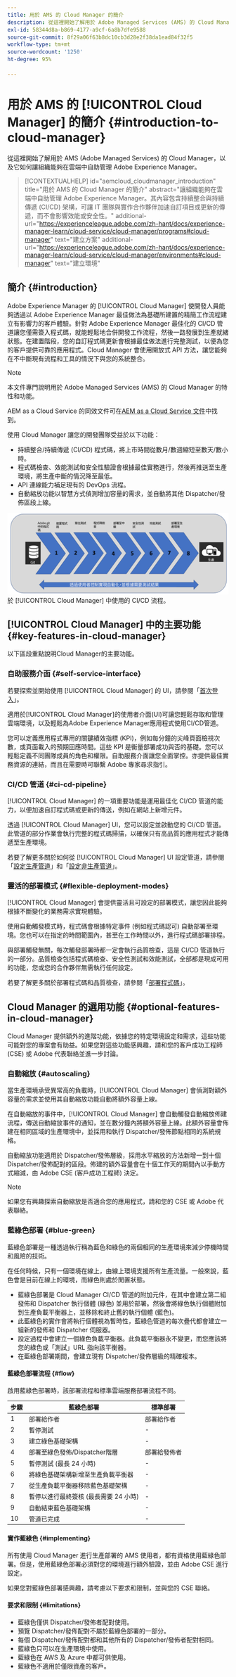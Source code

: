 ```yaml
---
title: 用於 AMS 的 Cloud Manager 的簡介
description: 從這裡開始了解用於 Adobe​ Managed Services (AMS) 的 Cloud Manager 以及它如何讓組織能夠在雲端中自助管理 Adobe​ Experience Manager。
exl-id: 58344d8a-b869-4177-a9cf-6a8b7dfe9588
source-git-commit: 8f29a06f63b8dc10cb3d28e2f38da1ead84f32f5
workflow-type: tm+mt
source-wordcount: '1250'
ht-degree: 95%

---
```



# 用於 AMS 的 [!UICONTROL Cloud Manager] 的簡介 {#introduction-to-cloud-manager}

從這裡開始了解用於 AMS (Adobe Managed Services) 的 Cloud Manager，以及它如何讓組織能夠在雲端中自助管理 Adobe Experience Manager。

>[!CONTEXTUALHELP]
>id="aemcloud_cloudmanager_introduction"
>title="用於 AMS 的 Cloud Manager 的簡介"
>abstract="讓組織能夠在雲端中自助管理 Adobe Experience Manager。其內容包含持續整合與持續傳遞 (CI/CD) 架構，可讓 IT 團隊與實作合作夥伴加速自訂項目或更新的傳遞，而不會影響效能或安全性。"
>additional-url="https://experienceleague.adobe.com/zh-hant/docs/experience-manager-learn/cloud-service/cloud-manager/programs#cloud-manager" text="建立方案"
>additional-url="https://experienceleague.adobe.com/zh-hant/docs/experience-manager-learn/cloud-service/cloud-manager/environments#cloud-manager" text="建立環境"

## 簡介 {#introduction}

Adobe Experience Manager 的 [!UICONTROL Cloud Manager] 使開發人員能夠透過以 Adob&#x200B;&#x200B;e Experience Manager 最佳做法為基礎所建置的精簡工作流程建立有影響力的客戶體驗。針對 Adobe Experience Manager 最佳化的 CI/CD 管道讓您僅需簽入程式碼，就能輕鬆地合併開發工作流程，然後一路發展到生產就緒狀態。在建置階段，您的自訂程式碼更新會根據最佳做法進行完整測試，以便為您的客戶提供可靠的應用程式。Cloud Manager 會使用開放式 API 方法，讓您能夠在不中斷現有流程和工具的情況下與您的系統整合。

>[!NOTE]
>
>本文件專門說明用於 Adob&#x200B;&#x200B;e Managed Services (AMS) 的 Cloud Manager 的特性和功能。
>
>AEM as a Cloud Service 的同效文件可在[AEM as a Cloud Service 文件](https://experienceleague.adobe.com/zh-hant/docs/experience-manager-cloud-service/content/implementing/home)中找到。

使用 Cloud Manager 讓您的開發團隊受益於以下功能：

* 持續整合/持續傳遞 (CI/CD) 程式碼，將上市時間從數月/數週縮短至數天/數小時。
* 程式碼檢查、效能測試和安全性驗證會根據最佳實務進行，然後再推送至生產環境，將生產中斷的情況降至最低。
* API 連線能力補足現有的 DevOps 流程。
* 自動縮放功能以智慧方式偵測增加容量的需求，並自動將其他 Dispatcher/發佈區段上線。

![CI/CD 流程](/help/assets/screen_shot_2018-05-12at73843pm.png)於 [!UICONTROL Cloud Manager] 中使用的 CI/CD 流程。

## [!UICONTROL Cloud Manager] 中的主要功能 {#key-features-in-cloud-manager}

以下區段重點說明Cloud Manager的主要功能。

### 自助服務介面 {#self-service-interface}

若要探索並開始使用 [!UICONTROL Cloud Manager] 的 UI，請參閱「[首次登入](/help/getting-started/first-time-login.md)」。

適用於[!UICONTROL Cloud Manager]的使用者介面(UI)可讓您輕鬆存取和管理雲端環境，以及輕鬆為Adobe Experience Manager應用程式使用CI/CD管道。

您可以定義應用程式專用的關鍵績效指標 (KPI)，例如每分鐘的尖峰頁面檢視次數，或頁面載入的預期回應時間。這些 KPI 是衡量部署成功與否的基礎。您可以輕鬆定義不同團隊成員的角色和權限。自助服務介面讓您全面掌控。亦提供最佳實務資源的連結，而且在需要時可聯繫 Adobe 專家尋求指引。

### CI/CD 管道 {#ci-cd-pipeline}

[!UICONTROL Cloud Manager] 的一項重要功能是運用最佳化 CI/CD 管道的能力，以便加速自訂程式碼或更新的傳送，例如在網站上新增元件。

透過 [!UICONTROL Cloud Manager] UI，您可以設定並啟動您的 CI/CD 管道。此管道的部分作業會執行完整的程式碼掃描，以確保只有高品質的應用程式才能傳遞至生產環境。

若要了解更多關於如何從 [!UICONTROL Cloud Manager]  UI 設定管道，請參閱「[設定生產管道](/help/using/production-pipelines.md)」和「[設定非生產管道](/help/using/non-production-pipelines.md)」。

### 靈活的部署模式 {#flexible-deployment-modes}

[!UICONTROL Cloud Manager] 會提供靈活且可設定的部署模式，讓您因此能夠根據不斷變化的業務需求實現體驗。

使用自動觸發模式時，程式碼會根據特定事件 (例如程式碼認可) 自動部署至環境。您也可以在指定的時間範圍內，甚至在工作時間以外，進行程式碼部署排程。

與部署觸發無關，每次觸發部署時都一定會執行品質檢查，這是 CI/CD 管道執行的一部分。品質檢查包括程式碼檢查、安全性測試和效能測試，全部都是現成可用的功能，您或您的合作夥伴無需執行任何設定。

若要了解更多關於部署程式碼和品質檢查，請參閱「[部署程式碼](/help/using/code-deployment.md)」。

## Cloud Manager 的選用功能 {#optional-features-in-cloud-manager}

Cloud Manager 提供額外的進階功能，依據您的特定環境設定和需求，這些功能可能對您的專案會有助益。如果您對這些功能感興趣，請和您的客戶成功工程師 (CSE) 或 Adobe 代表聯絡並進一步討論。

### 自動縮放 {#autoscaling}

當生產環境承受異常高的負載時，[!UICONTROL Cloud Manager] 會偵測對額外容量的需求並使用其自動縮放功能自動將額外容量上線。

在自動縮放的事件中，[!UICONTROL Cloud Manager] 會自動觸發自動縮放佈建流程，傳送自動縮放事件的通知，並在數分鐘內將額外容量上線。此額外容量會佈建在相同區域的生產環境中，並採用和執行 Dispatcher/發佈節點相同的系統規格。

自動縮放功能適用於 Dispatcher/發佈層級，採用水平縮放的方法新增一到十個 Dispatcher/發佈配對的區段。佈建的額外容量會在十個工作天的期間內以手動方式縮減，由 Adobe CSE (客戶成功工程師) 決定。

>[!NOTE]
>
>如果您有興趣探索自動縮放是否適合您的應用程式，請和您的 CSE 或 Adobe 代表聯絡。

### 藍綠色部署 {#blue-green}

藍綠色部署是一種透過執行稱為藍色和綠色的兩個相同的生產環境來減少停機時間和風險的技術。

在任何時候，只有一個環境在線上，由線上環境支援所有生產流量。一般來說，藍色會是目前在線上的環境，而綠色則處於閒置狀態。

* 藍綠色部署是 Cloud Manager CI/CD 管道的附加元件，在其中會建立第二組發佈和 Dispatcher 執行個體 (綠色) 並用於部署。然後會將綠色執行個體附加到生產負載平衡器上，並移除和終止舊的執行個體 (藍色)。
* 此藍綠色的實作會將執行個體視為暫時性，藍綠色管道的每次疊代都會建立一組新的發佈和 Dispatcher 伺服器。
* 設定過程中會建立一個綠色負載平衡器。此負載平衡器永不變更，而您應該將您的綠色或「測試」URL 指向該平衡器。
* 在藍綠色部署期間，會建立現有 Dispatcher/發佈層級的精確複本。

#### 藍綠色部署流程 {#flow}

啟用藍綠色部署時，該部署流程和標準雲端服務部署流程不同。

| 步驟 | 藍綠色部署 | 標準部署 |
| --- | --- | --- |
| 1 | 部署給作者 | 部署給作者 |
| 2 | 暫停測試 | - |
| 3 | 建立綠色基礎架構 | - |
| 4 | 部署至綠色發佈/Dispatcher階層 | 部署給發佈者 |
| 5 | 暫停測試 (最長 24 小時) | - |
| 6 | 將綠色基礎架構新增至生產負載平衡器 | - |
| 7 | 從生產負載平衡器移除藍色基礎架構 | - |
| 8 | 暫停以進行最終簽核 (最長需要 24 小時) | - |
| 9 | 自動結束藍色基礎架構 | - |
| 10 | 管道已完成 | - |

#### 實作藍綠色 {#implementing}

所有使用 Cloud Manager 進行生產部署的 AMS 使用者，都有資格使用藍綠色部署。但是，使用藍綠色部署必須對您的環境進行額外驗證，並由 Adobe CSE 進行設定。

如果您對藍綠色部署感興趣，請考慮以下要求和限制，並與您的 CSE 聯絡。

#### 要求和限制 {#limitations}

* 藍綠色僅供 Dispatcher/發佈者配對使用。
* 預覽 Dispatcher/發佈配對不屬於藍綠色部署的一部分。
* 每個 Dispatcher/發佈配對都和其他所有的 Dispatcher/發佈者配對相同。
* 藍綠色只可以在生產環境中使用。
* 藍綠色在 AWS 及 Azure 中都可供使用。
* 藍綠色不適用於僅限資產的客戶。
